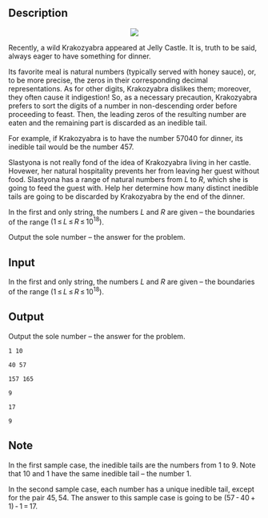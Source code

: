 ## Description

<div><center> <img class="tex-graphics" src="file://SaxrB6tk.png" style="max-width: 100.0%;max-height: 100.0%;"> </center><p>Recently, a wild Krakozyabra appeared at Jelly Castle. It is, truth to be said, always eager to have something for dinner.</p><p>Its favorite meal is natural numbers (typically served with honey sauce), or, to be more precise, the zeros in their corresponding decimal representations. As for other digits, Krakozyabra dislikes them; moreover, they often cause it indigestion! So, as a necessary precaution, Krakozyabra prefers to sort the digits of a number in non-descending order before proceeding to feast. Then, the leading zeros of the resulting number are eaten and the remaining part is discarded as an <span class="tex-font-style-it">inedible tail</span>.</p><p>For example, if Krakozyabra is to have the number <span class="tex-span">57040</span> for dinner, its <span class="tex-font-style-it">inedible tail</span> would be the number <span class="tex-span">457</span>.</p><p>Slastyona is not really fond of the idea of Krakozyabra living in her castle. Hovewer, her natural hospitality prevents her from leaving her guest without food. Slastyona has a range of natural numbers from <span class="tex-span"><i>L</i></span> to <span class="tex-span"><i>R</i></span>, which she is going to feed the guest with. Help her determine how many distinct <span class="tex-font-style-it">inedible tails</span> are going to be discarded by Krakozyabra by the end of the dinner.</p></div><div class="input-specification"><p>In the first and only string, the numbers <span class="tex-span"><i>L</i></span> and <span class="tex-span"><i>R</i></span> are given&nbsp;– the boundaries of the range <span class="tex-span">(1 ≤ <i>L</i> ≤ <i>R</i> ≤ 10<sup class="upper-index">18</sup>)</span>.</p></div><div class="output-specification"><p>Output the sole number&nbsp;– the answer for the problem.</p></div>

## Input

<p>In the first and only string, the numbers <span class="tex-span"><i>L</i></span> and <span class="tex-span"><i>R</i></span> are given&nbsp;– the boundaries of the range <span class="tex-span">(1 ≤ <i>L</i> ≤ <i>R</i> ≤ 10<sup class="upper-index">18</sup>)</span>.</p>

## Output

<p>Output the sole number&nbsp;– the answer for the problem.</p>





```input1
1 10

```




```input2
40 57

```




```input3
157 165

```




```output1
9

```




```output2
17

```




```output3
9

```



## Note

<p>In the first sample case, the <span class="tex-font-style-it">inedible tails</span> are the numbers from <span class="tex-span">1</span> to <span class="tex-span">9</span>. Note that <span class="tex-span">10</span> and <span class="tex-span">1</span> have the same <span class="tex-font-style-it">inedible tail</span>&nbsp;– the number <span class="tex-span">1</span>.</p><p>In the second sample case, each number has a unique <span class="tex-font-style-it">inedible tail</span>, except for the pair <span class="tex-span">45, 54</span>. The answer to this sample case is going to be <span class="tex-span">(57 - 40 + 1) - 1 = 17</span>.</p>
